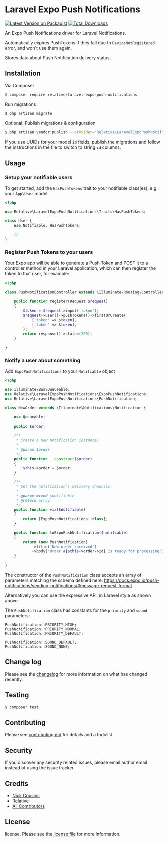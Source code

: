 # Laravel Expo Push Notifications

[![Latest Version on Packagist][ico-version]][link-packagist]
[![Total Downloads][ico-downloads]][link-downloads]

An Expo Push Notifications driver for Laravel Notifications.

Automatically expires PushTokens if they fail due to `DeviceNotRegistered` error, and won't use them again.

Stores data about Push Notification delivery status.

## Installation

Via Composer

``` bash
$ composer require relative/laravel-expo-push-notifications
```

Run migrations

``` bash
$ php artisan migrate
```

Optional: Publish migrations & configuration

``` bash
$ php artisan vendor:publish --provider="Relative\LaravelExpoPushNotifications\ExpoPushNotificationsServiceProvider"
```
If you use UUIDs for your model `id` fields, publish the migrations and follow the instructions in the file to switch to string `id` columns.

## Usage

### Setup your notifiable users

To get started, add the `HasPushTokens` trait to your notifiable class(es), e.g. your `App\User` model

```PHP
<?php

use Relative\LaravelExpoPushNotifications\Traits\HasPushTokens;

class User {
    use Notifiable, HasPushTokens;
    
    //
}
```

### Register Push Tokens to your users

Your Expo app will be able to generate a Push Token and POST it to a controller method in  your Laravel application,
which can then register the token to that user, for example:

```PHP
<?php

class PushNotificationController extends \Illuminate\Routing\Controller {

    public function register(Request $request)
    {
        $token = $request->input('token');
        $request->user()->pushTokens()->firstOrCreate(
            ['token' => $token],
            ['token' => $token],
        );
        return response()->status(200);
    }

}
```
 
### Notify a user about something

Add `ExpoPushNotifications` to your `Notifiable` object
```PHP
<?php

use Illuminate\Bus\Queueable;
use Relative\LaravelExpoPushNotifications\ExpoPushNotifications;
use Relative\LaravelExpoPushNotifications\PushNotification;

class NewOrder extends \Illuminate\Notifications\Notification {

    use Queueable;
    
    public $order;

    /**
     * Create a new notification instance.
     *
     * @param $order
     */
    public function __construct($order)
    {
        $this->order = $order;
    }

    /**
     * Get the notification's delivery channels.
     *
     * @param mixed $notifiable
     * @return array
     */
    public function via($notifiable)
    {
        return [ExpoPushNotifications::class];
    }

    public function toExpoPushNotification($notifiable)
    {
        return (new PushNotification)
            ->title('New order received')
            ->body("Order #{$this->order->id} is ready for processing");
    }

}
```
The constructor of the `PushNotification` class accepts an array of parameters matching the schema defined here:
https://docs.expo.io/push-notifications/sending-notifications/#message-request-format

Alternatively you can use the expressive API, in Laravel style as shown above.

The `PushNotification` class has constants for the `priority` and `sound` parameters:
```
PushNotification::PRIORITY_HIGH;
PushNotification::PRIORITY_NORMAL;
PushNotification::PRIORITY_DEFAULT;

PushNotification::SOUND_DEFAULT;
PushNotification::SOUND_NONE;
```

## Change log

Please see the [changelog](changelog.md) for more information on what has changed recently.

## Testing

``` bash
$ composer test
```

## Contributing

Please see [contributing.md](contributing.md) for details and a todolist.

## Security

If you discover any security related issues, please email author email instead of using the issue tracker.

## Credits

- [Nick Cousins](https://github.com/NickCousins)
- [Relative](https://github.com/relativelimited)
- [All Contributors][link-contributors]

## License

license. Please see the [license file](license.md) for more information.

[ico-version]: https://img.shields.io/packagist/v/relative/expo-push-notifications.svg?style=flat-square
[ico-downloads]: https://img.shields.io/packagist/dt/relative/expo-push-notifications.svg?style=flat-square
[ico-travis]: https://img.shields.io/travis/relative/expo-push-notifications/master.svg?style=flat-square
[ico-styleci]: https://styleci.io/repos/12345678/shield

[link-packagist]: https://packagist.org/packages/relative/expo-push-notifications
[link-downloads]: https://packagist.org/packages/relative/expo-push-notifications
[link-travis]: https://travis-ci.org/relative/expo-push-notifications
[link-styleci]: https://styleci.io/repos/12345678
[link-author]: https://github.com/relative
[link-contributors]: ../../contributors
